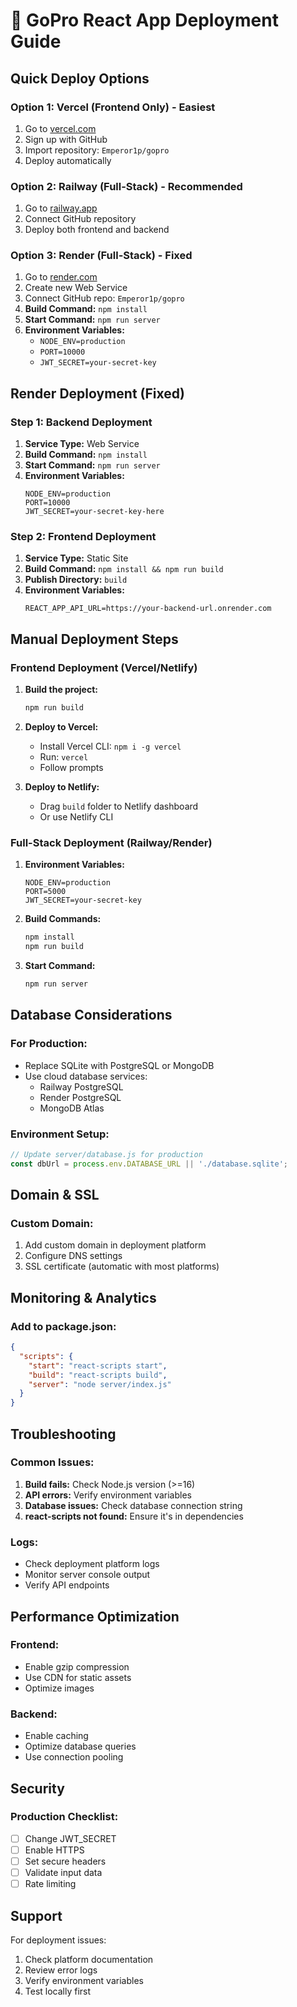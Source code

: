 # 🚀 GoPro React App Deployment Guide

## **Quick Deploy Options**

### **Option 1: Vercel (Frontend Only) - Easiest**
1. Go to [vercel.com](https://vercel.com)
2. Sign up with GitHub
3. Import repository: `Emperor1p/gopro`
4. Deploy automatically

### **Option 2: Railway (Full-Stack) - Recommended**
1. Go to [railway.app](https://railway.app)
2. Connect GitHub repository
3. Deploy both frontend and backend

### **Option 3: Render (Full-Stack) - Fixed**
1. Go to [render.com](https://render.com)
2. Create new Web Service
3. Connect GitHub repo: `Emperor1p/gopro`
4. **Build Command:** `npm install`
5. **Start Command:** `npm run server`
6. **Environment Variables:**
   - `NODE_ENV=production`
   - `PORT=10000`
   - `JWT_SECRET=your-secret-key`

## **Render Deployment (Fixed)**

### **Step 1: Backend Deployment**
1. **Service Type:** Web Service
2. **Build Command:** `npm install`
3. **Start Command:** `npm run server`
4. **Environment Variables:**
   ```
   NODE_ENV=production
   PORT=10000
   JWT_SECRET=your-secret-key-here
   ```

### **Step 2: Frontend Deployment**
1. **Service Type:** Static Site
2. **Build Command:** `npm install && npm run build`
3. **Publish Directory:** `build`
4. **Environment Variables:**
   ```
   REACT_APP_API_URL=https://your-backend-url.onrender.com
   ```

## **Manual Deployment Steps**

### **Frontend Deployment (Vercel/Netlify)**

1. **Build the project:**
   ```bash
   npm run build
   ```

2. **Deploy to Vercel:**
   - Install Vercel CLI: `npm i -g vercel`
   - Run: `vercel`
   - Follow prompts

3. **Deploy to Netlify:**
   - Drag `build` folder to Netlify dashboard
   - Or use Netlify CLI

### **Full-Stack Deployment (Railway/Render)**

1. **Environment Variables:**
   ```
   NODE_ENV=production
   PORT=5000
   JWT_SECRET=your-secret-key
   ```

2. **Build Commands:**
   ```bash
   npm install
   npm run build
   ```

3. **Start Command:**
   ```bash
   npm run server
   ```

## **Database Considerations**

### **For Production:**
- Replace SQLite with PostgreSQL or MongoDB
- Use cloud database services:
  - Railway PostgreSQL
  - Render PostgreSQL
  - MongoDB Atlas

### **Environment Setup:**
```javascript
// Update server/database.js for production
const dbUrl = process.env.DATABASE_URL || './database.sqlite';
```

## **Domain & SSL**

### **Custom Domain:**
1. Add custom domain in deployment platform
2. Configure DNS settings
3. SSL certificate (automatic with most platforms)

## **Monitoring & Analytics**

### **Add to package.json:**
```json
{
  "scripts": {
    "start": "react-scripts start",
    "build": "react-scripts build",
    "server": "node server/index.js"
  }
}
```

## **Troubleshooting**

### **Common Issues:**
1. **Build fails:** Check Node.js version (>=16)
2. **API errors:** Verify environment variables
3. **Database issues:** Check database connection string
4. **react-scripts not found:** Ensure it's in dependencies

### **Logs:**
- Check deployment platform logs
- Monitor server console output
- Verify API endpoints

## **Performance Optimization**

### **Frontend:**
- Enable gzip compression
- Use CDN for static assets
- Optimize images

### **Backend:**
- Enable caching
- Optimize database queries
- Use connection pooling

## **Security**

### **Production Checklist:**
- [ ] Change JWT_SECRET
- [ ] Enable HTTPS
- [ ] Set secure headers
- [ ] Validate input data
- [ ] Rate limiting

## **Support**

For deployment issues:
1. Check platform documentation
2. Review error logs
3. Verify environment variables
4. Test locally first
